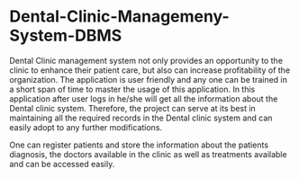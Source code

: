# Dental-Clinic-Managemeny-System-DBMS 

Dental Clinic management system not only provides an opportunity to the clinic to enhance their patient care, but also can increase profitability of the organization. The application is user friendly and any one can be trained in a short span of time to master the usage of this application. In this application after user logs in he/she will get all the information about the Dental clinic system. Therefore, the project can serve at its best in maintaining all the required records in the Dental clinic system and can easily adopt to any further modifications.

One can register patients and store the information about the patients diagnosis, the doctors available in the clinic as well as treatments available and can be accessed easily.
